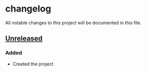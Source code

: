 # changelog
All notable changes to this project will be documented in this file.

## [Unreleased]
### Added
- Created the project

  [Unreleased]: https://github.com/codeofnode/product/compare/unit-tc-gen-v0...unit-tc-gen-dev
